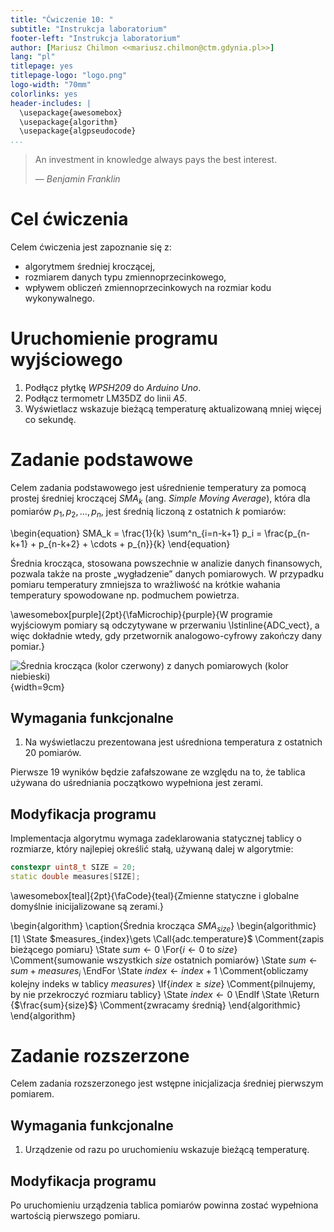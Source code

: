 ```yaml
---
title: "Ćwiczenie 10: "
subtitle: "Instrukcja laboratorium"
footer-left: "Instrukcja laboratorium"
author: [Mariusz Chilmon <<mariusz.chilmon@ctm.gdynia.pl>>]
lang: "pl"
titlepage: yes
titlepage-logo: "logo.png"
logo-width: "70mm"
colorlinks: yes
header-includes: |
  \usepackage{awesomebox}
  \usepackage{algorithm}
  \usepackage{algpseudocode}
...
```


> An investment in knowledge always pays the best interest.
>
> — _Benjamin Franklin_

# Cel ćwiczenia

Celem ćwiczenia jest zapoznanie się z:

* algorytmem średniej kroczącej,
* rozmiarem danych typu zmiennoprzecinkowego,
* wpływem obliczeń zmiennoprzecinkowych na rozmiar kodu wykonywalnego.

# Uruchomienie programu wyjściowego

1. Podłącz płytkę _WPSH209_ do _Arduino Uno_.
1. Podłącz termometr LM35DZ do linii _A5_.
1. Wyświetlacz wskazuje bieżącą temperaturę aktualizowaną mniej więcej co sekundę.

# Zadanie podstawowe

Celem zadania podstawowego jest uśrednienie temperatury za pomocą prostej średniej kroczącej $SMA_k$ (ang. _Simple Moving Average_), która dla pomiarów $p_1, p_2, \dots, p_n$, jest średnią liczoną z ostatnich $k$ pomiarów:

\begin{equation}
SMA_k = \frac{1}{k} \sum^n_{i=n-k+1} p_i = \frac{p_{n-k+1} + p_{n-k+2} + \cdots + p_{n}}{k}
\end{equation}

Średnia krocząca, stosowana powszechnie w analizie danych finansowych, pozwala także na proste &bdquo;wygładzenie&rdquo; danych pomiarowych. W przypadku pomiaru temperatury zmniejsza to wrażliwość na krótkie wahania temperatury spowodowane np. podmuchem powietrza.

\awesomebox[purple]{2pt}{\faMicrochip}{purple}{W programie wyjściowym pomiary są odczytywane w przerwaniu \lstinline{ADC_vect}, a więc dokładnie wtedy, gdy przetwornik analogowo-cyfrowy zakończy dany pomiar.}

![Średnia krocząca (kolor czerwony) z danych pomiarowych (kolor niebieski)](sma.svg){width=9cm}

## Wymagania funkcjonalne

1. Na wyświetlaczu prezentowana jest uśredniona temperatura z ostatnich 20 pomiarów.

Pierwsze 19 wyników będzie zafałszowane ze względu na to, że tablica używana do uśredniania początkowo wypełniona jest zerami.

## Modyfikacja programu

Implementacja algorytmu wymaga zadeklarowania statycznej tablicy o rozmiarze, który najlepiej określić stałą, używaną dalej w algorytmie:

```cpp
constexpr uint8_t SIZE = 20;
static double measures[SIZE];
```

\awesomebox[teal]{2pt}{\faCode}{teal}{Zmienne statyczne i globalne domyślnie inicijalizowane są zerami.}

\begin{algorithm}
\caption{Średnia krocząca $SMA_{size}$}
\begin{algorithmic}[1]
    \State $measures_{index}\gets \Call{adc.temperature}$
    \Comment{zapis bieżącego pomiaru}
    \State $sum \gets 0$
    \For{$i \gets 0$ to $size$}
    \Comment{sumowanie wszystkich $size$ ostatnich pomiarów}
        \State $sum \gets sum + measures_i$
    \EndFor
    \State $index\gets index + 1$
    \Comment{obliczamy kolejny indeks w tablicy $measures$}
    \If{$index \geq size$}
    \Comment{pilnujemy, by nie przekroczyć rozmiaru tablicy}
        \State $index\gets 0$
    \EndIf
    \State \Return {$\frac{sum}{size}$}
    \Comment{zwracamy średnią}
\end{algorithmic}
\end{algorithm}

# Zadanie rozszerzone

Celem zadania rozszerzonego jest wstępne inicjalizacja średniej pierwszym pomiarem.

## Wymagania funkcjonalne

1. Urządzenie od razu po uruchomieniu wskazuje bieżącą temperaturę.

## Modyfikacja programu

Po uruchomieniu urządzenia tablica pomiarów powinna zostać wypełniona wartością pierwszego pomiaru.
